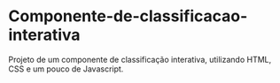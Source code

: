 # Componente-de-classificacao-interativa
Projeto de um componente de classificação interativa, utilizando HTML, CSS e um pouco de Javascript. 
